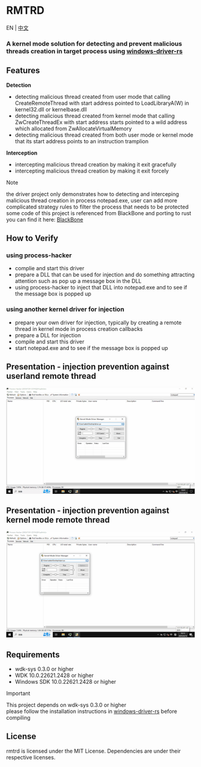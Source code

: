 # RMTRD

<p align='left'>
EN | <a href='./README_zh_CN.md'>中文</a>
</p>

### A kernel mode solution for detecting and prevent malicious threads creation in target process using [windows-driver-rs](https://github.com/microsoft/windows-drivers-rs)

## Features

**Detection**
 - detecting malicious thread created from user mode that calling CreateRemoteThread with start address pointed to LoadLibraryA(W) in kernel32.dll or kernelbase.dll
 - detecting malicious thread created from kernel mode that calling ZwCreateThreadEx with start address starts pointed to a wild address which allocated from ZwAllocateVirtualMemory
 - detecting malicious thread created from both user mode or kernel mode that its start address points to an instruction tramplion

**Interception**
 - intercepting malicious thread creation by making it exit gracefully
 - intercepting malicious thread creation by making it exit forcely

> [!NOTE]
> the driver project only demonstrates how to detecting and interceping malicious thread creation in process notepad.exe, user can add more complicated strategy rules to filter the process that needs to be protected  
> some code of this project is referenced from BlackBone and porting to rust  
you can find it here: [BlackBone](https://github.com/DarthTon/Blackbone) 

## How to Verify
### using process-hacker
- complie and start this driver
- prepare a DLL that can be used for injection and do something attracting attention such as pop up a message box in the DLL
- using process-hacker to inject that DLL into notepad.exe and to see if the message box is popped up

### using another kernel driver for injection
- prepare your own driver for injection, typically by creating a remote thread in kernel mode in process creation callbacks
- prepare a DLL for injection
- compile and start this driver
- start notepad.exe and to see if the message box is popped up

## Presentation - injection prevention against userland remote thread
![Alt Text](assets/images/d1.gif)

## Presentation - injection prevention against kernel mode remote thread 
![Alt Text](assets/images/d2.gif)

## Requirements

- wdk-sys 0.3.0 or higher
- WDK 10.0.22621.2428 or higher
- Windows SDK 10.0.22621.2428 or higher

> [!IMPORTANT]
> This project depends on wdk-sys 0.3.0 or higher  
> please follow the installation instructions in [windows-driver-rs](https://github.com/microsoft/windows-drivers-rs) before compiling

## License
rmtrd is licensed under the MIT License. Dependencies are under their respective licenses.
